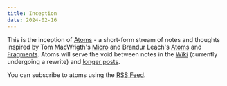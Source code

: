 ```yaml
---
title: Inception
date: 2024-02-16
---
```


This is the inception of [Atoms](/atoms) - a short-form stream of notes and thoughts inspired by Tom MacWrigth's [Micro](https://macwright.com/micro/) and Brandur Leach's [Atoms](https://brandur.org/atoms) and [Fragments](https://brandur.org/fragments). Atoms will serve the void between notes in the [Wiki](https://wiki.dzx.cz/) (currently undergoing a rewrite) and [longer posts](http://localhost:1313/posts/).

You can subscribe to atoms using the [RSS Feed](/atoms/index.xml).
